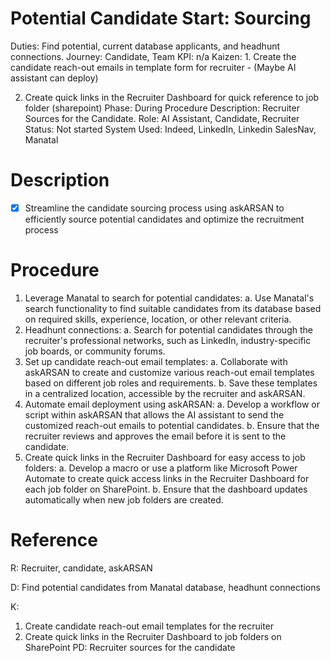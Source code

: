 # Potential Candidate Start: Sourcing

Duties: Find potential, current database applicants, and headhunt connections.
Journey: Candidate, Team
KPI: n/a
Kaizen: 1. Create the candidate reach-out emails in template form for recruiter - (Maybe AI assistant can deploy)

2. Create quick links in the Recruiter Dashboard for quick reference to job folder (sharepoint)
Phase: During
Procedure Description: Recruiter Sources for the Candidate.
Role: AI Assistant, Candidate, Recruiter
Status: Not started
System Used: Indeed, LinkedIn, Linkedin SalesNav, Manatal

# Description

- [x]  Streamline the candidate sourcing process using askARSAN to efficiently source potential candidates and optimize the recruitment process

# Procedure

1. Leverage Manatal to search for potential candidates:
a. Use Manatal's search functionality to find suitable candidates from its database based on required skills, experience, location, or other relevant criteria.
2. Headhunt connections:
a. Search for potential candidates through the recruiter's professional networks, such as LinkedIn, industry-specific job boards, or community forums.
3. Set up candidate reach-out email templates:
a. Collaborate with askARSAN to create and customize various reach-out email templates based on different job roles and requirements.
b. Save these templates in a centralized location, accessible by the recruiter and askARSAN.
4. Automate email deployment using askARSAN:
a. Develop a workflow or script within askARSAN that allows the AI assistant to send the customized reach-out emails to potential candidates.
b. Ensure that the recruiter reviews and approves the email before it is sent to the candidate.
5. Create quick links in the Recruiter Dashboard for easy access to job folders:
a. Develop a macro or use a platform like Microsoft Power Automate to create quick access links in the Recruiter Dashboard for each job folder on SharePoint.
b. Ensure that the dashboard updates automatically when new job folders are created.

# Reference

R: Recruiter, candidate, askARSAN

D: Find potential candidates from Manatal database, headhunt connections

K:

1. Create candidate reach-out email templates for the recruiter
2. Create quick links in the Recruiter Dashboard to job folders on SharePoint PD: Recruiter sources for the candidate